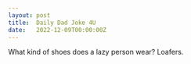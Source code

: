 ```yaml
---
layout: post
title:  Daily Dad Joke 4U
date:   2022-12-09T00:00:00Z
---
```

What kind of shoes does a lazy person wear? Loafers.
